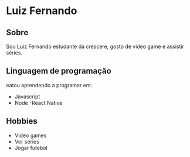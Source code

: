 # Luiz Fernando

## Sobre

Sou Luiz Fernando estudante da crescere, gosto de video game e assistir séries.

## Linguagem de programação 
eatou aprendendo a programar em:

- Javascript
- Node
-React Native

## Hobbies

- Video games
- Ver séries
- Jogar futebol
